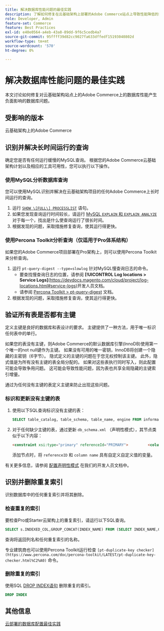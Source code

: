 ```yaml
---
title: 解决数据库性能问题的最佳实践
description: 了解如何修复在云基础架构上部署的Adobe Commerce站点上导致性能降低的数据库问题。
role: Developer, Admin
feature-set: Commerce
feature: Best Practices
exl-id: e40e0564-a4eb-43a8-89dd-9f6c5cedb4a7
source-git-commit: 95ffff39d82cc9027fa633dffedf15193040802d
workflow-type: tm+mt
source-wordcount: '570'
ht-degree: 0%

---
```


<!--Consider moving this topic to the Maintenance section-->

# 解决数据库性能问题的最佳实践

本文讨论如何修复对云基础架构站点上的Adobe Commerce上的数据库性能产生负面影响的数据库问题。

## 受影响的版本

云基础架构上的Adobe Commerce

## 识别并解决长时间运行的查询

确定您是否有任何运行缓慢的MySQL查询。 根据您的Adobe Commerce云基础架构计划以及相应的工具可用性，您可以执行以下操作。

### 使用MySQL分析数据库查询

您可以使用MySQL识别并解决在云基础架构项目的任何Adobe Commerce上长时间运行的查询。

1. 运行 [`SHOW \[FULL\] PROCESSLIST`](https://dev.mysql.com/doc/refman/8.0/en/show-processlist.html) 语句。
1. 如果您发现查询运行时间较长，请运行 [MySQL `EXPLAIN` 和 `EXPLAIN ANALYZE`](https://mysqlserverteam.com/mysql-explain-analyze/) 对于每一个，找出是什么使查询运行了很长时间。
1. 根据发现的问题，采取措施修复查询，使其运行得更快。

### 使用Percona Toolkit分析查询（仅适用于Pro体系结构）

如果您的Adobe Commerce项目部署在Pro架构上，则可以使用Percona Toolkit来分析查询。

1. 运行 `pt-query-digest --type=slowlog` 针对MySQL慢查询日志的命令。
   * 要查找慢查询日志的位置，请参阅 **[!UICONTROL Log locations > Service Logs]**(https://devdocs.magento.com/cloud/project/log-locations.html#service-logs)开发人员文档。
   * 请参阅 [Percona Toolkit > pt-query-digest](https://www.percona.com/doc/percona-toolkit/LATEST/pt-query-digest.html#pt-query-digest) 文档。
1. 根据发现的问题，采取措施修复查询，使其运行得更快。

## 验证所有表是否都有主键

定义主键是良好的数据库和表设计的要求。 主键提供了一种方法，用于唯一标识任何表中的单行。

如果您的表没有主键，则Adobe Commerce的默认数据库引擎(InnoDB)使用第一个唯一的not null键作为主键。 如果没有可用的唯一密钥，InnoDB将创建一个隐藏的主密钥（6字节）。 隐式定义的主键的问题在于您无权控制该主键。 此外，隐式值是为所有没有主键的表全局分配的。 如果对这些表执行同时写入，则此配置可能会导致争用问题。 这可能会导致性能问题，因为表也共享全局隐藏的主键索引增量。

通过为任何没有主键的表定义主键来防止出现这些问题。

### 标识和更新没有主键的表

1. 使用以下SQL查询标识没有主键的表：

   ```sql
   SELECT table_catalog, table_schema, table_name, engine FROM information_schema.tables        WHERE (table_catalog, table_schema, table_name) NOT IN (SELECT table_catalog, table_schema, table_name FROM information_schema.table_constraints  WHERE constraint_type = 'PRIMARY KEY') AND table_schema NOT IN ('information_schema', 'pg_catalog');    
   ```

1. 对于任何缺少主键的表，通过更新 `db_schema.xml` （声明性模式），其节点类似于以下内容：

   ```html
   <constraint xsi:type="primary" referenceId="PRIMARY">         <column name="id_column"/>     </constraint>    
   ```

   添加节点时，将 `referenceID` 和 `column name` 具有自定义自定义值的变量。

有关更多信息，请参阅 [配置声明性模式](https://developer.adobe.com/commerce/php/development/components/declarative-schema/configuration/) 在我们的开发人员文档中。

## 识别并删除重复索引

识别数据库中的任何重复索引并将其删除。

### 检查重复的索引

要检查Pro或Starter云架构上的重复索引，请运行以下SQL查询。

```sql
SELECT s.INDEXED_COL,GROUP_CONCAT(INDEX_NAME) FROM (SELECT INDEX_NAME,GROUP_CONCAT(CONCAT(TABLE_NAME,'.',COLUMN_NAME) ORDER BY CONCAT(SEQ_IN_INDEX,COLUMN_NAME)) 'INDEXED_COL' FROM INFORMATION_SCHEMA.STATISTICS WHERE TABLE_SCHEMA = 'db?' GROUP BY INDEX_NAME)as s GROUP BY INDEXED_COL HAVING COUNT(1)>1
```

查询将返回列名和任何重复索引的名称。

专业建筑商也可以使用Percona Toolkit运行检查  `[pt-duplicate-key checker](https://www.percona.com/doc/percona-toolkit/LATEST/pt-duplicate-key-checker.html%C2%A0)` 命令。

### 删除重复的索引

使用SQL [DROP INDEX语句](https://dev.mysql.com/doc/refman/8.0/en/drop-index.html) 删除重复的索引。

```SQL
DROP INDEX
```

## 其他信息

[云部署的数据库配置最佳实践](../planning/database-on-cloud.md)
